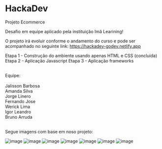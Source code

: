 # HackaDev

Projeto Ecommerce 

Desafio em equipe aplicado pela instituição Imã Learining!

O projeto irá evoluir conforme o andamento do curso e pode ser acompanhado no seguinte link:
https://hackadev-godev.netlify.app

Etapa 1 - Construção do ambiente usando apenas HTML e CSS (concluída)
Etapa 2 - Aplicação Javascript
Etapa 3 - Aplicação frameworks

<br />
Equipe: <br /><br />
          Jalisson Barbosa <br />
          Amanda Silva <br />
          Jorge Linero <br />
          Fernando Jose <br />
          Werick Lima <br />
          Igor Leandro <br />
          Bruno Arruda <br /><br />        
          
          
Segue imagens com base em noso projeto:

![image](https://user-images.githubusercontent.com/63216015/182046186-3e578b79-1a76-4f94-aa8f-df1e85e4044a.png)
![image](https://user-images.githubusercontent.com/63216015/182046191-c60312e1-65c4-48e9-9255-96184075fbac.png)
![image](https://user-images.githubusercontent.com/63216015/182046213-f42dc6c5-f6f2-4a7b-a83a-2b0e2b00aad5.png)
![image](https://user-images.githubusercontent.com/63216015/182046229-6dba2e58-5155-439f-b6f8-508c28829382.png)
![image](https://user-images.githubusercontent.com/63216015/182046239-e6fb9b31-b6a7-46d1-945f-f2d04daa122f.png)
![image](https://user-images.githubusercontent.com/63216015/182046251-89e70699-2368-4033-84e2-0e56d57e3eb6.png)
![image](https://user-images.githubusercontent.com/63216015/182046257-490a26b0-469b-4512-a4b2-553188c2d114.png)

